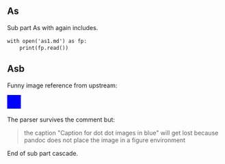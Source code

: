 ## As

Sub part As with again includes.

```{.python .cb.run}
with open('as1.md') as fp:
    print(fp.read())
```

## Asb

Funny image reference from upstream: 

![Caption for dot dot images in blue](../images/blue.png) <!-- no alt text ... and a comment eol -->

The parser survives the comment but:

>the caption "Caption for dot dot images in blue" will get lost 
>because pandoc does not place the image in a figure environment

End of sub part cascade.
